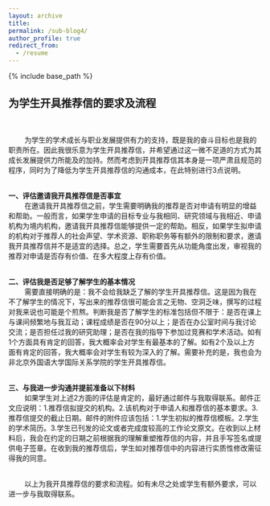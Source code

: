 ```yaml
---
layout: archive
title: 
permalink: /sub-blog4/
author_profile: true
redirect_from:
  - /resume
---
```


{% include base_path %}

## 为学生开具推荐信的要求及流程
<br>

&emsp;&emsp; 为学生的学术成长与职业发展提供有力的支持，既是我的奋斗目标也是我的职责所在。因此我很乐意为学生开具推荐信，并希望通过这一微不足道的方式为其成长发展提供力所能及的加持。然而考虑到开具推荐信其本身是一项严肃且规范的程序，同时为了降低为学生开具推荐信的沟通成本，在此特别进行3点说明。<br>
<br>

**一、评估邀请我开具推荐信是否事宜**<br>
&emsp;&emsp; 在邀请我开具推荐信之前，学生需要明确我的推荐是否对申请有明显的增益和帮助。一般而言，如果学生申请的目标专业与我相同、研究领域与我相近、申请机构为境内机构，邀请我开具推荐信能够提供一定的帮助。相反，如果学生拟申请的机构对于推荐人的社会声望、学术资源、职称职务等有额外的限制和要求，邀请我开具推荐信并不是适宜的选择。总之，学生需要首先从功能角度出发，审视我的推荐对申请是否存有价值、在多大程度上存有价值。<br>
<br>

**二、评估我是否足够了解学生的基本情况**<br>
&emsp;&emsp; 需要直接明确的是：我不会给我缺乏了解的学生开具推荐信。这是因为我在不了解学生的情况下，写出来的推荐信很可能会言之无物、空洞乏味，撰写的过程对我来说也可能是个煎熬。判断我是否了解学生的标准包括但不限于：是否在课上与课间频繁地与我互动；课程成绩是否在90分以上；是否在办公室时间与我讨论交流；是否担任过我的研究助理；是否在我的指导下参加过竞赛和学术活动。如有1个方面具有肯定的回答，我大概率会对学生有最基本的了解。如有2个及以上方面有肯定的回答，我大概率会对学生有较为深入的了解。需要补充的是，我也会为非北京外国语大学国际关系学院的学生开具推荐信。<br>
<br>

**三、与我进一步沟通并提前准备以下材料**<br>
&emsp;&emsp; 如果学生对上述2方面的评估是肯定的，最好通过邮件与我取得联系。邮件正文应说明：1.推荐信拟提交的机构。2.该机构对于申请人和推荐信的基本要求。3.推荐信提交的截止日期。邮件的附件应该包括：1.学生初拟的推荐信模板。2.学生的学术简历。3.学生已刊发的论文或者完成度较高的工作论文原文。在收到以上材料后，我会在约定的日期之前根据我的理解重塑推荐信的内容，并且手写签名或提供电子签章。在收到我的推荐信后，学生如对推荐信中的内容进行实质性修改需征得我的同意。<br>
<br>

&emsp;&emsp; 以上为我开具推荐信的要求和流程。如有未尽之处或学生有额外要求，可以进一步与我取得联系。<br>

